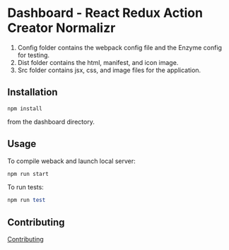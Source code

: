 Dashboard - React Redux Action Creator Normalizr
=============

1. Config folder contains the webpack config file and the Enzyme config for testing.
1. Dist folder contains the html, manifest, and icon image.
1. Src folder contains jsx, css, and image files for the application.

Installation
-----------

```
npm install
```

from the dashboard directory.

Usage
-----

To compile weback and launch local server:

```ruby
npm run start
```

To run tests:

```ruby
npm run test
```

Contributing
------------

[Contributing](https://www.github.com/Valinor13)

